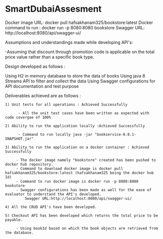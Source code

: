 # SmartDubaiAssesment

Docker image URL: docker pull hafsakhanam325/bookstore:latest
Docker command to run : docker run -p 8080:8080 bookstore
Swagger URL: http://localhost:8080/api/swagger-ui/

Assumptions and understandings made while developing API's:

-Assuming that discount through promotion code is applicable on the total price value rather than a specific book type.

Design developed as follows :

Using H2 in memory database to store the data of books
Using java 8 Streams API to filter and collect the data
Using Swagger configurations for API documentation and test purpose



Deliverables achieved are as follows :

    1) Unit tests for all operations : Achieved Successfully

          - All the unit test cases have been written as expected with code covergae of 100%

    2) Ability to run the application locally :Achieved Successfully

          - Command to run locally java -jar "bookservice-0.0.1-SNAPSHOT.jar"

    3) Ability to run the application on a docker container : Achieved Successfully

         - The docker image namely "bookstore" created has been pushed to docker hub repository.
         - Command to download docker image is docker pull hafsakhanam325/bookstore:latest (hafsakhanam325 being the docker hub Id)
         - Command to run docker image is docker run -p 8080:8080 bookstore
         - Swagger configurations has been made as well for the ease of evaluator to understand the API's developed. 
             Swagger URL:http://localhost:8080/api/swagger-ui/

    4) All the CRUD API's have been developed.

    5) Checkout API has been developed which returns the total price to be payable.

         - Using bookId based on which the book objects are retrieved from the database.
